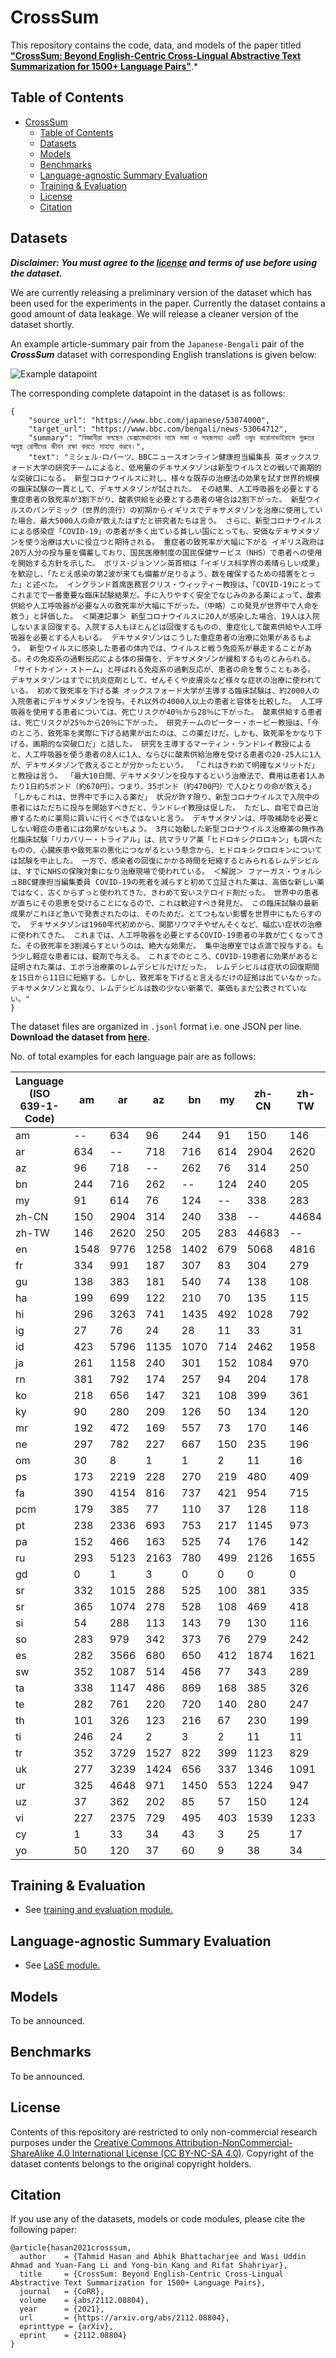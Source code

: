 # CrossSum

This repository contains the code, data, and models of the paper titled [**"CrossSum: Beyond English-Centric Cross-Lingual Abstractive Text Summarization for 1500+ Language Pairs"**](https://arxiv.org/abs/2112.08804).*


## Table of Contents

- [CrossSum](#crosssum)
  - [Table of Contents](#table-of-contents)
  - [Datasets](#datasets)
  - [Models](#models)
  - [Benchmarks](#benchmarks)
  - [Language-agnostic Summary Evaluation](#language-agnostic-summary-evaluation)
  - [Training & Evaluation](#training--evaluation)
  - [License](#license)
  - [Citation](#citation)


## Datasets
  
***Disclaimer: You must agree to the [license](#license) and terms of use before using the dataset.***

We are currently releasing a preliminary version of the dataset which has been used for the experiments in the paper. Currently the dataset contains a good amount of data leakage. We will release a cleaner version of the dataset shortly.

An example article-summary pair from the `Japanese-Bengali` pair of the ***CrossSum*** dataset with corresponding English translations is given below:

![Example datapoint](figs/crossum_example.png)

The corresponding complete datapoint in the dataset is as follows:
```
{
    "source_url": "https://www.bbc.com/japanese/53074000",
    "target_url": "https://www.bbc.com/bengali/news-53064712",
    "summary": "বিজ্ঞানীরা বলছেন ডেক্সামেথাসোন নামে সস্তা ও সহজলভ্য একটি ওষুধ করোনাভাইরাসে গুরুতর অসুস্থ রোগীদের জীবন রক্ষা করতে সাহায্য করবে।",
    "text": "ミシェル･ロバーツ、BBCニュースオンライン健康担当編集長 英オックスフォード大学の研究チームによると、低用量のデキサメタゾンは新型ウイルスとの戦いで画期的な突破口になる。 新型コロナウイルスに対し、様々な既存の治療法の効果を試す世界的規模の臨床試験の一貫として、デキサメタゾンが試された。 その結果、人工呼吸器を必要とする重症患者の致死率が3割下がり、酸素供給を必要とする患者の場合は2割下がった。 新型ウイルスのパンデミック（世界的流行）の初期からイギリスでデキサメタゾンを治療に使用していた場合、最大5000人の命が救えたはずだと研究者たちは言う。 さらに、新型コロナウイルスによる感染症「COVID-19」の患者が多く出ている貧しい国にとっても、安価なデキサメタゾンを使う治療は大いに役立つと期待される。 重症者の致死率が大幅に下がる イギリス政府は20万人分の投与量を備蓄しており、国民医療制度の国民保健サービス（NHS）で患者への使用を開始する方針を示した。 ボリス･ジョンソン英首相は「イギリス科学界の素晴らしい成果」を歓迎し、「たとえ感染の第2波が来ても備蓄が足りるよう、数を確保するための措置をとった」と述べた。 イングランド首席医務官クリス・ウィッティー教授は、「COVID-19にとってこれまでで一番重要な臨床試験結果だ。手に入りやすく安全でなじみのある薬によって、酸素供給や人工呼吸器が必要な人の致死率が大幅に下がった。（中略）この発見が世界中で人命を救う」と評価した。 ＜関連記事＞ 新型コロナウイルスに20人が感染した場合、19人は入院しないまま回復する。入院する人もほとんどは回復するものの、重症化して酸素供給や人工呼吸器を必要とする人もいる。 デキサメタゾンはこうした重症患者の治療に効果があるもよう。 新型ウイルスに感染した患者の体内では、ウイルスと戦う免疫系が暴走することがある。その免疫系の過剰反応による体の損傷を、デキサメタゾンが緩和するものとみられる。 「サイトカイン・ストーム」と呼ばれる免疫系の過剰反応が、患者の命を奪うこともある。 デキサメタゾンはすでに抗炎症剤として、ぜんそくや皮膚炎など様々な症状の治療に使われている。 初めて致死率を下げる薬 オックスフォード大学が主導する臨床試験は、約2000人の入院患者にデキサメタゾンを投与。それ以外の4000人以上の患者と容体を比較した。 人工呼吸器を使用する患者については、死亡リスクが40％から28％に下がった。 酸素供給する患者は、死亡リスクが25％から20％に下がった。 研究チームのピーター・ホービー教授は、「今のところ、致死率を実際に下げる結果が出たのは、この薬だけだ。しかも、致死率をかなり下げる。画期的な突破口だ」と話した。 研究を主導するマーティン・ランドレイ教授によると、人工呼吸器を使う患者の8人に1人、ならびに酸素供給治療を受ける患者の20-25人に1人が、デキサメタゾンで救えることが分かったという。 「これはきわめて明確なメリットだ」と教授は言う。 「最大10日間、デキサメタゾンを投与するという治療法で、費用は患者1人あたり1日約5ポンド（約670円）。つまり、35ポンド（約4700円）で人ひとりの命が救える」 「しかもこれは、世界中で手に入る薬だ」 状況が許す限り、新型コロナウイルスで入院中の患者にはただちに投与を開始すべきだと、ランドレイ教授は促した。 ただし、自宅で自己治療するために薬局に買いに行くべきではないと言う。 デキサメタゾンは、呼吸補助を必要としない軽症の患者には効果がないもよう。 3月に始動した新型コロナウイルス治療薬の無作為化臨床試験「リカバリー・トライアル」は、抗マラリア薬「ヒドロキシクロロキン」も調べたものの、心臓疾患や致死率の悪化につながるという懸念から、ヒドロキシクロロキンについては試験を中止した。 一方で、感染者の回復にかかる時間を短縮するとみられるレムデシビルは、すでにNHSの保険対象になり治療現場で使われている。 ＜解説＞ ファーガス・ウォルシュBBC健康担当編集委員 COVID-19の死者を減らすと初めて立証された薬は、高価な新しい薬ではなく、古くからずっと使われてきた、きわめて安いステロイド剤だった。 世界中の患者が直ちにその恩恵を受けることになるので、これは歓迎すべき発見だ。 この臨床試験の最新成果がこれほど急いで発表されたのは、そのためだ。とてつもない影響を世界中にもたらすので。 デキサメタゾンは1960年代初めから、関節リウマチやぜんそくなど、幅広い症状の治療に使われてきた。 これまでは、人工呼吸器を必要とするCOVID-19患者の半数が亡くなってきた。その致死率を3割減らすというのは、絶大な効果だ。 集中治療室では点滴で投与する。もう少し軽症な患者には、錠剤で与える。 これまでのところ、COVID-19患者に効果があると証明された薬は、エボラ治療薬のレムデシビルだけだった。 レムデシビルは症状の回復期間を15日から11日に短縮する。しかし、致死率を下げると言えるだけの証拠は出ていなかった。 デキサメタゾンと異なり、レムデシビルは数の少ない新薬で、薬価もまだ公表されていない。"
}
```

The dataset files are organized in `.jsonl` format  i.e. one JSON per line. **Download the dataset from [here]().**


No. of total examples for each language pair are as follows:


Language (ISO 639-1-Code) | am | ar | az | bn | my | zh-CN | zh-TW | en | fr | gu | ha | hi | ig | id | ja | rn | ko | ky | mr | ne | om | ps | fa | pcm | pt | pa | ru | gd | sr | sr | si | so | es | sw | ta | te | th | ti | tr | uk | ur | uz | vi | cy | yo 
-----|-----|-----|-----|-----|-----|-----|-----|-----|-----|-----|-----|-----|-----|-----|-----|-----|-----|-----|-----|-----|-----|-----|-----|-----|-----|-----|-----|-----|-----|-----|-----|-----|-----|-----|-----|-----|-----|-----|-----|-----|-----|-----|-----|-----|-----
am | -- | 634 | 96 | 244 | 91 | 150 | 146 | 1548 | 334 | 138 | 199 | 296 | 27 | 423 | 261 | 381 | 218 | 90 | 192 | 297 | 30 | 173 | 390 | 179 | 238 | 152 | 293 | 0 | 332 | 365 | 54 | 283 | 282 | 352 | 338 | 282 | 101 | 246 | 352 | 277 | 325 | 37 | 227 | 1 | 50 
ar | 634 | -- | 718 | 716 | 614 | 2904 | 2620 | 9776 | 991 | 383 | 699 | 3263 | 76 | 5796 | 1158 | 792 | 656 | 280 | 472 | 782 | 8 | 2219 | 4154 | 385 | 2336 | 466 | 5123 | 1 | 1015 | 1074 | 288 | 979 | 3566 | 1087 | 1147 | 761 | 326 | 24 | 3729 | 3239 | 4648 | 362 | 2375 | 33 | 120 
az | 96 | 718 | -- | 262 | 76 | 314 | 250 | 1258 | 187 | 181 | 122 | 741 | 24 | 1135 | 240 | 174 | 147 | 209 | 169 | 227 | 1 | 228 | 816 | 77 | 693 | 163 | 2163 | 3 | 288 | 278 | 113 | 342 | 680 | 514 | 486 | 220 | 123 | 2 | 1527 | 1424 | 971 | 202 | 729 | 34 | 37 
bn | 244 | 716 | 262 | -- | 124 | 240 | 205 | 1402 | 307 | 540 | 210 | 1435 | 28 | 1070 | 301 | 257 | 321 | 126 | 557 | 667 | 1 | 270 | 737 | 110 | 753 | 525 | 780 | 0 | 525 | 528 | 143 | 373 | 650 | 456 | 869 | 720 | 216 | 3 | 822 | 656 | 1450 | 85 | 495 | 43 | 60 
my | 91 | 614 | 76 | 124 | -- | 338 | 283 | 679 | 83 | 74 | 70 | 492 | 11 | 714 | 152 | 94 | 108 | 50 | 73 | 150 | 2 | 219 | 421 | 37 | 217 | 74 | 499 | 0 | 100 | 108 | 79 | 76 | 412 | 77 | 168 | 140 | 67 | 2 | 399 | 337 | 553 | 57 | 403 | 3 | 9 
zh-CN | 150 | 2904 | 314 | 240 | 338 | -- | 44684 | 5068 | 304 | 138 | 135 | 1028 | 33 | 2462 | 1084 | 204 | 399 | 134 | 170 | 235 | 11 | 480 | 954 | 128 | 1145 | 176 | 2126 | 0 | 381 | 469 | 130 | 279 | 1874 | 343 | 385 | 280 | 230 | 11 | 1123 | 1346 | 1224 | 150 | 1539 | 25 | 38 
zh-TW | 146 | 2620 | 250 | 205 | 283 | 44683 | -- | 4816 | 279 | 108 | 115 | 792 | 31 | 1958 | 970 | 178 | 361 | 120 | 146 | 196 | 16 | 409 | 715 | 118 | 973 | 142 | 1655 | 0 | 335 | 418 | 116 | 242 | 1621 | 289 | 326 | 247 | 199 | 11 | 829 | 1091 | 947 | 124 | 1233 | 17 | 34 
en | 1548 | 9776 | 1258 | 1402 | 679 | 5068 | 4816 | -- | 1856 | 797 | 921 | 4050 | 132 | 9817 | 3674 | 1877 | 1817 | 478 | 990 | 1538 | 80 | 1460 | 4500 | 1120 | 4416 | 1162 | 8536 | 161 | 3767 | 3904 | 518 | 2171 | 6926 | 2676 | 2864 | 1943 | 1021 | 123 | 5167 | 6327 | 5850 | 434 | 4473 | 2906 | 224 
fr | 334 | 991 | 187 | 307 | 83 | 304 | 279 | 1856 | -- | 191 | 494 | 599 | 98 | 1027 | 264 | 717 | 254 | 118 | 215 | 313 | 6 | 153 | 611 | 416 | 963 | 215 | 820 | 2 | 538 | 565 | 88 | 483 | 1007 | 866 | 402 | 355 | 164 | 4 | 832 | 705 | 738 | 67 | 437 | 45 | 162 
gu | 138 | 383 | 181 | 540 | 74 | 138 | 108 | 797 | 191 | -- | 127 | 5190 | 29 | 657 | 167 | 165 | 230 | 82 | 2025 | 545 | 0 | 202 | 487 | 59 | 496 | 2119 | 506 | 0 | 307 | 298 | 124 | 233 | 477 | 276 | 1654 | 1921 | 120 | 2 | 575 | 477 | 1640 | 59 | 434 | 20 | 43 
ha | 199 | 699 | 122 | 210 | 70 | 135 | 115 | 921 | 494 | 127 | -- | 451 | 217 | 932 | 150 | 493 | 130 | 58 | 144 | 235 | 6 | 208 | 493 | 528 | 388 | 129 | 493 | 1 | 239 | 248 | 45 | 386 | 458 | 583 | 266 | 217 | 77 | 9 | 500 | 390 | 506 | 57 | 358 | 30 | 370 
hi | 296 | 3263 | 741 | 1435 | 492 | 1028 | 792 | 4050 | 599 | 5190 | 451 | -- | 56 | 5688 | 536 | 449 | 467 | 188 | 3843 | 1401 | 4 | 1450 | 5444 | 142 | 6689 | 4006 | 4457 | 3 | 765 | 714 | 446 | 702 | 2806 | 864 | 3675 | 3748 | 300 | 7 | 3766 | 3938 | 16118 | 308 | 3759 | 89 | 62 
ig | 27 | 76 | 24 | 28 | 11 | 33 | 31 | 132 | 98 | 29 | 217 | 56 | -- | 112 | 21 | 103 | 24 | 13 | 40 | 35 | 4 | 10 | 42 | 272 | 60 | 26 | 73 | 0 | 38 | 47 | 8 | 76 | 77 | 150 | 46 | 41 | 17 | 7 | 78 | 69 | 48 | 11 | 60 | 7 | 321 
id | 423 | 5796 | 1135 | 1070 | 714 | 2462 | 1958 | 9817 | 1027 | 657 | 932 | 5688 | 112 | -- | 1274 | 1001 | 764 | 323 | 707 | 1123 | 12 | 1297 | 3973 | 289 | 4762 | 643 | 7416 | 8 | 1352 | 1344 | 444 | 1301 | 4585 | 1922 | 1809 | 1052 | 572 | 5 | 5785 | 4855 | 6606 | 413 | 4921 | 177 | 168 
ja | 261 | 1158 | 240 | 301 | 152 | 1084 | 970 | 3674 | 264 | 167 | 150 | 536 | 21 | 1274 | -- | 353 | 756 | 137 | 255 | 420 | 3 | 210 | 1048 | 132 | 737 | 215 | 1434 | 2 | 562 | 606 | 95 | 356 | 959 | 443 | 554 | 389 | 294 | 3 | 1238 | 955 | 722 | 50 | 879 | 21 | 23 
rn | 381 | 792 | 174 | 257 | 94 | 204 | 178 | 1877 | 717 | 165 | 493 | 449 | 103 | 1001 | 353 | -- | 264 | 100 | 204 | 362 | 20 | 201 | 623 | 355 | 501 | 183 | 642 | 2 | 416 | 420 | 59 | 570 | 585 | 1193 | 449 | 302 | 130 | 11 | 687 | 565 | 552 | 50 | 619 | 21 | 168 
ko | 218 | 656 | 147 | 321 | 108 | 399 | 361 | 1817 | 254 | 230 | 130 | 467 | 24 | 764 | 756 | 264 | -- | 85 | 279 | 433 | 2 | 132 | 581 | 109 | 567 | 216 | 614 | 0 | 506 | 550 | 74 | 211 | 589 | 298 | 470 | 397 | 177 | 4 | 643 | 596 | 480 | 54 | 514 | 12 | 44 
ky | 90 | 280 | 209 | 126 | 50 | 134 | 120 | 478 | 118 | 82 | 58 | 188 | 13 | 323 | 137 | 100 | 85 | -- | 99 | 151 | 7 | 95 | 230 | 59 | 228 | 93 | 1031 | 1 | 183 | 186 | 45 | 134 | 264 | 144 | 177 | 145 | 106 | 4 | 318 | 496 | 228 | 118 | 172 | 7 | 22 
mr | 192 | 472 | 169 | 557 | 73 | 170 | 146 | 990 | 215 | 2025 | 144 | 3843 | 40 | 707 | 255 | 204 | 279 | 99 | -- | 602 | 0 | 196 | 542 | 111 | 477 | 1674 | 592 | 0 | 374 | 387 | 116 | 234 | 541 | 302 | 1646 | 1803 | 155 | 9 | 632 | 536 | 1348 | 69 | 435 | 18 | 36 
ne | 297 | 782 | 227 | 667 | 150 | 235 | 196 | 1538 | 313 | 545 | 235 | 1401 | 35 | 1123 | 420 | 362 | 433 | 151 | 602 | -- | 4 | 284 | 922 | 111 | 699 | 513 | 816 | 2 | 529 | 525 | 160 | 396 | 646 | 494 | 971 | 707 | 193 | 8 | 924 | 744 | 1194 | 72 | 694 | 36 | 55 
om | 30 | 8 | 1 | 1 | 2 | 11 | 16 | 80 | 6 | 0 | 6 | 4 | 4 | 12 | 3 | 20 | 2 | 7 | 0 | 4 | -- | 1 | 0 | 13 | 4 | 2 | 7 | 0 | 5 | 9 | 1 | 8 | 10 | 5 | 3 | 4 | 1 | 161 | 3 | 12 | 1 | 5 | 1 | 0 | 10 
ps | 173 | 2219 | 228 | 270 | 219 | 480 | 409 | 1460 | 153 | 202 | 208 | 1450 | 10 | 1297 | 210 | 201 | 132 | 95 | 196 | 284 | 1 | -- | 2914 | 78 | 497 | 212 | 1061 | 1 | 198 | 215 | 128 | 300 | 691 | 272 | 381 | 275 | 68 | 10 | 847 | 745 | 2899 | 154 | 544 | 6 | 19 
fa | 390 | 4154 | 816 | 737 | 421 | 954 | 715 | 4500 | 611 | 487 | 493 | 5444 | 42 | 3973 | 1048 | 623 | 581 | 230 | 542 | 922 | 0 | 2914 | -- | 148 | 5683 | 494 | 4236 | 0 | 996 | 1001 | 264 | 791 | 2478 | 972 | 1181 | 719 | 305 | 8 | 3784 | 3616 | 6931 | 296 | 3236 | 74 | 63 
pcm | 179 | 385 | 77 | 110 | 37 | 128 | 118 | 1120 | 416 | 59 | 528 | 142 | 272 | 289 | 132 | 355 | 109 | 59 | 111 | 111 | 13 | 78 | 148 | -- | 170 | 80 | 243 | 0 | 198 | 223 | 20 | 185 | 287 | 358 | 172 | 113 | 63 | 30 | 209 | 218 | 146 | 15 | 138 | 8 | 505 
pt | 238 | 2336 | 693 | 753 | 217 | 1145 | 973 | 4416 | 963 | 496 | 388 | 6689 | 60 | 4762 | 737 | 501 | 567 | 228 | 477 | 699 | 4 | 497 | 5683 | 170 | -- | 489 | 4614 | 8 | 1354 | 1330 | 205 | 593 | 7424 | 987 | 944 | 719 | 448 | 2 | 3723 | 4584 | 6827 | 172 | 3930 | 151 | 82 
pa | 152 | 466 | 163 | 525 | 74 | 176 | 142 | 1162 | 215 | 2119 | 129 | 4006 | 26 | 643 | 215 | 183 | 216 | 93 | 1674 | 513 | 2 | 212 | 494 | 80 | 489 | -- | 539 | 0 | 360 | 357 | 108 | 240 | 510 | 309 | 1558 | 1738 | 148 | 6 | 557 | 496 | 1484 | 55 | 378 | 11 | 33 
ru | 293 | 5123 | 2163 | 780 | 499 | 2126 | 1655 | 8536 | 820 | 506 | 493 | 4457 | 73 | 7416 | 1434 | 642 | 614 | 1031 | 592 | 816 | 7 | 1061 | 4236 | 243 | 4614 | 539 | -- | 6 | 1459 | 1395 | 338 | 1077 | 4753 | 1559 | 1427 | 767 | 527 | 3 | 6043 | 21011 | 5111 | 777 | 3843 | 163 | 102 
gd | 0 | 1 | 3 | 0 | 0 | 0 | 0 | 161 | 2 | 0 | 1 | 3 | 0 | 8 | 2 | 2 | 0 | 1 | 0 | 2 | 0 | 1 | 0 | 0 | 8 | 0 | 6 | -- | 3 | 3 | 1 | 2 | 4 | 1 | 0 | 0 | 0 | 0 | 10 | 7 | 2 | 1 | 7 | 47 | 1 
sr | 332 | 1015 | 288 | 525 | 100 | 381 | 335 | 3767 | 538 | 307 | 239 | 765 | 38 | 1352 | 562 | 416 | 506 | 183 | 374 | 529 | 5 | 198 | 996 | 198 | 1354 | 360 | 1459 | 3 | -- | 9004 | 109 | 359 | 1170 | 549 | 692 | 614 | 312 | 9 | 1228 | 1517 | 989 | 113 | 651 | 46 | 61 
sr | 365 | 1074 | 278 | 528 | 108 | 469 | 418 | 3904 | 565 | 298 | 248 | 714 | 47 | 1344 | 606 | 420 | 550 | 186 | 387 | 525 | 9 | 215 | 1001 | 223 | 1330 | 357 | 1395 | 3 | 9005 | -- | 115 | 365 | 1232 | 549 | 702 | 638 | 320 | 15 | 1200 | 1453 | 960 | 112 | 592 | 38 | 64 
si | 54 | 288 | 113 | 143 | 79 | 130 | 116 | 518 | 88 | 124 | 45 | 446 | 8 | 444 | 95 | 59 | 74 | 45 | 116 | 160 | 1 | 128 | 264 | 20 | 205 | 108 | 338 | 1 | 109 | 115 | -- | 123 | 242 | 167 | 329 | 163 | 59 | 4 | 271 | 277 | 500 | 37 | 193 | 7 | 10 
so | 283 | 979 | 342 | 373 | 76 | 279 | 242 | 2171 | 483 | 233 | 386 | 702 | 76 | 1301 | 356 | 570 | 211 | 134 | 234 | 396 | 8 | 300 | 791 | 185 | 593 | 240 | 1077 | 2 | 359 | 365 | 123 | -- | 666 | 1017 | 630 | 333 | 136 | 21 | 906 | 835 | 944 | 79 | 693 | 21 | 115 
es | 282 | 3566 | 680 | 650 | 412 | 1874 | 1621 | 6926 | 1007 | 477 | 458 | 2806 | 77 | 4585 | 959 | 585 | 589 | 264 | 541 | 646 | 10 | 691 | 2478 | 287 | 7424 | 510 | 4753 | 4 | 1171 | 1232 | 242 | 666 | -- | 1024 | 938 | 716 | 433 | 4 | 3590 | 3096 | 2923 | 259 | 2282 | 69 | 124 
sw | 352 | 1087 | 514 | 456 | 77 | 343 | 289 | 2676 | 866 | 276 | 583 | 864 | 150 | 1922 | 443 | 1193 | 298 | 144 | 302 | 494 | 5 | 272 | 972 | 358 | 987 | 309 | 1559 | 1 | 549 | 549 | 167 | 1017 | 1024 | -- | 856 | 415 | 219 | 7 | 1342 | 1306 | 1213 | 83 | 945 | 36 | 200 
ta | 338 | 1147 | 486 | 869 | 168 | 385 | 326 | 2864 | 402 | 1654 | 266 | 3675 | 46 | 1809 | 554 | 449 | 470 | 177 | 1645 | 971 | 3 | 381 | 1181 | 172 | 944 | 1558 | 1427 | 0 | 692 | 702 | 329 | 630 | 938 | 856 | -- | 2159 | 324 | 11 | 1395 | 1299 | 2370 | 109 | 1026 | 30 | 53 
te | 282 | 761 | 220 | 720 | 140 | 280 | 247 | 1943 | 355 | 1921 | 217 | 3748 | 41 | 1052 | 389 | 302 | 397 | 145 | 1803 | 707 | 4 | 275 | 719 | 113 | 719 | 1738 | 767 | 0 | 614 | 638 | 163 | 333 | 716 | 415 | 2159 | -- | 240 | 9 | 796 | 751 | 1702 | 86 | 575 | 21 | 44 
th | 101 | 326 | 123 | 216 | 67 | 230 | 199 | 1021 | 164 | 120 | 77 | 300 | 17 | 572 | 294 | 130 | 177 | 106 | 155 | 193 | 1 | 68 | 305 | 63 | 448 | 148 | 527 | 0 | 312 | 320 | 59 | 136 | 433 | 219 | 324 | 240 | -- | 6 | 418 | 448 | 367 | 33 | 332 | 9 | 17 
ti | 246 | 24 | 2 | 3 | 2 | 11 | 11 | 123 | 4 | 2 | 9 | 7 | 7 | 5 | 3 | 11 | 4 | 4 | 9 | 8 | 161 | 10 | 8 | 30 | 2 | 6 | 3 | 0 | 9 | 15 | 4 | 21 | 4 | 7 | 11 | 9 | 6 | -- | 5 | 5 | 4 | 4 | 1 | 0 | 5 
tr | 352 | 3729 | 1527 | 822 | 399 | 1123 | 829 | 5167 | 832 | 575 | 500 | 3766 | 78 | 5785 | 1238 | 687 | 643 | 318 | 632 | 924 | 3 | 847 | 3784 | 209 | 3723 | 557 | 6043 | 10 | 1228 | 1200 | 271 | 906 | 3590 | 1342 | 1395 | 796 | 418 | 5 | -- | 4161 | 4381 | 332 | 3010 | 148 | 123 
uk | 277 | 3239 | 1424 | 656 | 337 | 1346 | 1091 | 6327 | 705 | 477 | 390 | 3938 | 69 | 4855 | 955 | 565 | 596 | 496 | 536 | 744 | 12 | 745 | 3616 | 218 | 4584 | 496 | 21013 | 7 | 1517 | 1453 | 277 | 835 | 3096 | 1306 | 1299 | 751 | 448 | 5 | 4161 | -- | 4336 | 450 | 3078 | 132 | 80 
ur | 325 | 4648 | 971 | 1450 | 553 | 1224 | 947 | 5850 | 738 | 1640 | 506 | 16118 | 48 | 6606 | 722 | 552 | 480 | 228 | 1348 | 1194 | 1 | 2899 | 6931 | 146 | 6827 | 1484 | 5111 | 2 | 989 | 960 | 500 | 944 | 2923 | 1213 | 2370 | 1702 | 367 | 4 | 4381 | 4336 | -- | 358 | 3737 | 83 | 76 
uz | 37 | 362 | 202 | 85 | 57 | 150 | 124 | 434 | 67 | 59 | 57 | 308 | 11 | 413 | 50 | 50 | 54 | 118 | 69 | 72 | 5 | 154 | 296 | 15 | 172 | 55 | 777 | 1 | 113 | 112 | 37 | 79 | 259 | 83 | 109 | 86 | 33 | 4 | 332 | 450 | 358 | -- | 237 | 9 | 17 
vi | 227 | 2375 | 729 | 495 | 403 | 1539 | 1233 | 4473 | 437 | 434 | 358 | 3759 | 60 | 4921 | 879 | 619 | 514 | 172 | 435 | 694 | 1 | 544 | 3236 | 138 | 3930 | 378 | 3843 | 7 | 651 | 592 | 193 | 693 | 2282 | 945 | 1026 | 575 | 332 | 1 | 3010 | 3078 | 3737 | 237 | -- | 121 | 76 
cy | 1 | 33 | 34 | 43 | 3 | 25 | 17 | 2906 | 45 | 20 | 30 | 89 | 7 | 177 | 21 | 21 | 12 | 7 | 18 | 36 | 0 | 6 | 74 | 8 | 151 | 11 | 163 | 47 | 46 | 38 | 7 | 21 | 69 | 36 | 30 | 21 | 9 | 0 | 148 | 132 | 83 | 9 | 121 | -- | 10 
yo | 50 | 120 | 37 | 60 | 9 | 38 | 34 | 224 | 162 | 43 | 370 | 62 | 321 | 168 | 23 | 168 | 44 | 22 | 36 | 55 | 10 | 19 | 63 | 505 | 82 | 33 | 102 | 1 | 61 | 64 | 10 | 115 | 124 | 200 | 53 | 44 | 17 | 5 | 123 | 80 | 76 | 17 | 76 | 10 | -- 


## Training & Evaluation
  * See [training and evaluation module.](seq2seq/)

## Language-agnostic Summary Evaluation
  * See [LaSE module.](LaSE/)

## Models

To be announced.

## Benchmarks

To be announced.
  
## License
Contents of this repository are restricted to only non-commercial research purposes under the [Creative Commons Attribution-NonCommercial-ShareAlike 4.0 International License (CC BY-NC-SA 4.0)](https://creativecommons.org/licenses/by-nc-sa/4.0/). Copyright of the dataset contents belongs to the original copyright holders.

## Citation
If you use any of the datasets, models or code modules, please cite the following paper:
```
@article{hasan2021crosssum,
  author    = {Tahmid Hasan and Abhik Bhattacharjee and Wasi Uddin Ahmad and Yuan-Fang Li and Yong-bin Kang and Rifat Shahriyar},
  title     = {CrossSum: Beyond English-Centric Cross-Lingual Abstractive Text Summarization for 1500+ Language Pairs},
  journal   = {CoRR},
  volume    = {abs/2112.08804},
  year      = {2021},
  url       = {https://arxiv.org/abs/2112.08804},
  eprinttype = {arXiv},
  eprint    = {2112.08804}
}
```
